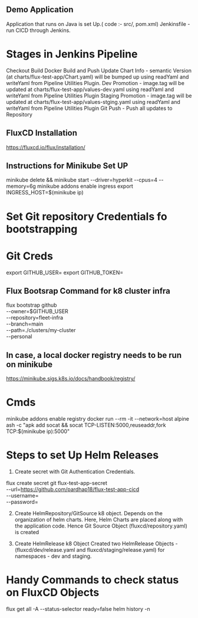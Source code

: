 ## Demo Application 
Application that runs on Java is set Up.( code :- src/, pom.xml)
Jenkinsfile - run CICD through Jenkins.
# Stages in Jenkins Pipeline
Checkout
Build
Docker Build and Push
Update Chart Info - semantic Version (at charts/flux-test-app/Chart.yaml) will be bumped up using readYaml and writeYaml from  Pipeline Utilities Plugin.
Dev Promotion - image.tag will be updated at charts/flux-test-app/values-dev.yaml using readYaml and writeYaml from  Pipeline Utilities Plugin
Staging Promotion - image.tag will be updated at charts/flux-test-app/values-stging.yaml using readYaml and writeYaml from  Pipeline Utilities Plugin
Git Push - Push all updates to Repository

## FluxCD Installation
https://fluxcd.io/flux/installation/

## Instructions for Minikube Set UP
minikube delete && minikube start --driver=hyperkit --cpus=4 --memory=6g
minikube addons enable ingress
export INGRESS_HOST=$(minikube ip)

# Set Git repository Credentials fo bootstrapping
# Git Creds
export GITHUB_USER=<Username>
export GITHUB_TOKEN=<Token value>

## Flux Bootsrap Command for k8 cluster infra

flux bootstrap github \
  --owner=$GITHUB_USER \
  --repository=fleet-infra \
  --branch=main \
  --path=./clusters/my-cluster \
  --personal

## In case, a local docker registry needs to be run on minikube
https://minikube.sigs.k8s.io/docs/handbook/registry/
# Cmds
 minikube addons enable registry
 docker run --rm -it --network=host alpine ash -c "apk add socat && socat TCP-LISTEN:5000,reuseaddr,fork TCP:$(minikube ip):5000"


# Steps to set Up Helm Releases
1) Create secret with Git Authentication Credentials.

flux create secret git flux-test-app-secret \
--url=https://github.com/pardhap18/flux-test-app-cicd \
--username=<Username> \
--password=<Token>

2) Create HelmRepository/GitSource k8 object. Depends on the organization of helm charts.
Here, Helm Charts are placed along with the application code. Hence Git Source Object (fluxcd/repository.yaml) is created

3) Create HelmRelease k8 Object 
Created two HelmRelease Objects - (fluxcd/dev/release.yaml and fluxcd/staging/release.yaml) for namespaces - dev and staging.

# Handy Commands to check status on FluxCD Objects
flux get all -A --status-selector ready=false
helm history <Helm release name> -n <namespace>




